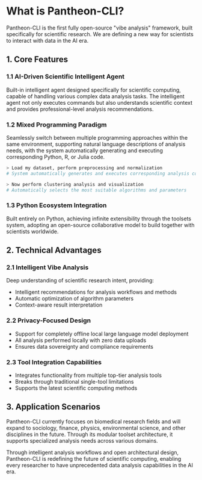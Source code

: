 # What is Pantheon-CLI?

Pantheon-CLI is the first fully open-source "vibe analysis" framework, built specifically for scientific research. We are defining a new way for scientists to interact with data in the AI era.

## 1. Core Features

### 1.1 AI-Driven Scientific Intelligent Agent

Built-in intelligent agent designed specifically for scientific computing, capable of handling various complex data analysis tasks. The intelligent agent not only executes commands but also understands scientific context and provides professional-level analysis recommendations.

### 1.2 Mixed Programming Paradigm

Seamlessly switch between multiple programming approaches within the same environment, supporting natural language descriptions of analysis needs, with the system automatically generating and executing corresponding Python, R, or Julia code.

```bash
> Load my dataset, perform preprocessing and normalization
# System automatically generates and executes corresponding analysis code

> Now perform clustering analysis and visualization
# Automatically selects the most suitable algorithms and parameters
```

### 1.3 Python Ecosystem Integration

Built entirely on Python, achieving infinite extensibility through the toolsets system, adopting an open-source collaborative model to build together with scientists worldwide.

## 2. Technical Advantages

### 2.1 Intelligent Vibe Analysis

Deep understanding of scientific research intent, providing:
- Intelligent recommendations for analysis workflows and methods
- Automatic optimization of algorithm parameters
- Context-aware result interpretation

### 2.2 Privacy-Focused Design

- Support for completely offline local large language model deployment
- All analysis performed locally with zero data uploads
- Ensures data sovereignty and compliance requirements

### 2.3 Tool Integration Capabilities

- Integrates functionality from multiple top-tier analysis tools
- Breaks through traditional single-tool limitations
- Supports the latest scientific computing methods

## 3. Application Scenarios

Pantheon-CLI currently focuses on biomedical research fields and will expand to sociology, finance, physics, environmental science, and other disciplines in the future. Through its modular toolset architecture, it supports specialized analysis needs across various domains.

Through intelligent analysis workflows and open architectural design, Pantheon-CLI is redefining the future of scientific computing, enabling every researcher to have unprecedented data analysis capabilities in the AI era.